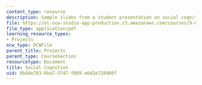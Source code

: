 ```yaml
---
content_type: resource
description: Sample slides from a student presentation on social cognition.
file: https://ol-ocw-studio-app-production.s3.amazonaws.com/courses/9-012-the-brain-and-cognitive-sciences-ii-spring-2006/8b84e7836ba75747f069e6d2e728466f_ntwarog_presenta.pdf
file_type: application/pdf
learning_resource_types:
- Projects
ocw_type: OCWFile
parent_title: Projects
parent_type: CourseSection
resourcetype: Document
title: Social Cognition
uid: 8b84e783-6ba7-5747-f069-e6d2e728466f
---
```

